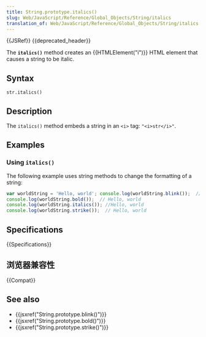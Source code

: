 ```yaml
---
title: String.prototype.italics()
slug: Web/JavaScript/Reference/Global_Objects/String/italics
translation_of: Web/JavaScript/Reference/Global_Objects/String/italics
---
```

{{JSRef}} {{deprecated_header}}

The **`italics()`** method creates an {{HTMLElement("i")}} HTML element that causes a string to be italic.

## Syntax

```plain
str.italics()
```

## Description

The `italics()` method embeds a string in an `<i>` tag: `"<i>str</i>"`.

## Examples

### Using `italics()`

The following example uses string methods to change the formatting of a string:

```js
var worldString = 'Hello, world'; console.log(worldString.blink());  // Hello, world
console.log(worldString.bold());  // Hello, world
console.log(worldString.italics()); //Hello, world
console.log(worldString.strike());  // Hello, world
```

## Specifications

{{Specifications}}

## 浏览器兼容性

{{Compat}}

## See also

- {{jsxref("String.prototype.blink()")}}
- {{jsxref("String.prototype.bold()")}}
- {{jsxref("String.prototype.strike()")}}
